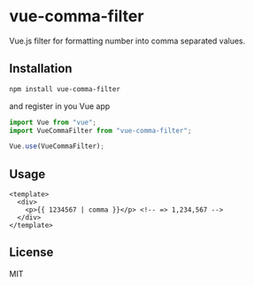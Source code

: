 # vue-comma-filter
Vue.js filter for formatting number into comma separated values.

## Installation

```sh
npm install vue-comma-filter
```

and register in you Vue app

```js
import Vue from "vue";
import VueCommaFilter from "vue-comma-filter";

Vue.use(VueCommaFilter);
```

## Usage

```vue
<template>
  <div>
    <p>{{ 1234567 | comma }}</p> <!-- => 1,234,567 -->
  </div>
</template>
```

## License
MIT